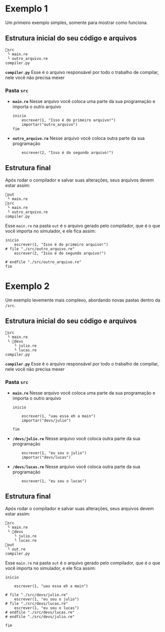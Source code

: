 # Exemplo 1
Um primeiro exemplo simples, somente para mostrar como funciona.
## Estrutura inicial do seu código e arquivos
```
📂src
 └ main.re
 └ outro_arquivo.re
compiler.py
```

**`compiler.py`**
Esse é o arquivo responsável por todo o trabalho de compilar, nele você não precisa mexer

### Pasta `src`
- **`main.re`**
Nesse arquivo você coloca uma parte da sua programação e importa o outro arquivo
    ```re
    inicio
        escrever(1, "Isso é do primeiro arquivo!")
        importar("outro_arquivo")
    fim
    ```
- **`outro_arquivo.re`**
Nesse arquivo você coloca outra parte da sua programação
    ```re
        escrever(2, "Isso é do segundo arquivo!")
    ```

## Estrutura final
Após rodar o compilador e salvar suas alterações, seus arquivos devem estar assim:
```
📂out
 └ main.re
📂src
 └ main.re
 └ outro_arquivo.re
compiler.py
```
Esse `main.re` na pasta `out` é o arquivo gerado pelo compilador, que é o que você importa no simulador, e ele fica assim:
```re
inicio
    escrever(1, "Isso é do primeiro arquivo!")
# file "./src/outro_arquivo.re"
    escrever(2, "Isso é do segundo arquivo!")

# endfile "./src/outro_arquivo.re"
fim
```

# Exemplo 2
Um exemplo levemente mais complexo, abordando novas pastas dentro da `/src`.
## Estrutura inicial do seu código e arquivos
```
📂src
 └ main.re
 └ 📂devs
    └ julio.re
    └ lucas.re
compiler.py
```

**`compiler.py`**
Esse é o arquivo responsável por todo o trabalho de compilar, nele você não precisa mexer

### Pasta `src`
- **`main.re`**
Nesse arquivo você coloca uma parte da sua programação e importa o outro arquivo
    ```re
    inicio

        escrever(1, "uau essa eh a main")
        importar("devs/julio")

    fim
    ```

- **`/devs/julio.re`**
Nesse arquivo você coloca outra parte da sua programação
    ```re
        escrever(1, "eu sou o julio")
        importar("devs/lucas")
    ```
- **`/devs/lucas.re`**
Nesse arquivo você coloca outra parte da sua programação
    ```re
        escrever(1, "eu sou o lucas")
    ```


## Estrutura final
Após rodar o compilador e salvar suas alterações, seus arquivos devem estar assim:
```
📂src
 └ main.re
 └ 📂devs
    └ julio.re
    └ lucas.re
📂out
 └ out.re
compiler.py
```
Esse `main.re` na pasta `out` é o arquivo gerado pelo compilador, que é o que você importa no simulador, e ele fica assim:
```re
inicio

    escrever(1, "uau essa eh a main")

# file "./src/devs/julio.re"
    escrever(1, "eu sou o julio")
# file "./src/devs/lucas.re"
    escrever(1, "eu sou o lucas")
# endfile "./src/devs/lucas.re"
# endfile "./src/devs/julio.re"

fim
```